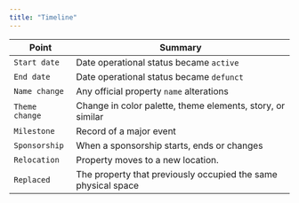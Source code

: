 ```yaml
---
title: "Timeline"
---
```




| Point        | Summary                                                |
| ------------- | ------------------------------------------------------ |
| `Start date`  | Date operational status became `active`             |
| `End date`     | Date operational status became  `defunct` |
| `Name change`  | Any official property `name` alterations            |
| `Theme change`   | Change in color palette, theme elements, story, or similar            |
| `Milestone`   | Record of a major event               |
| `Sponsorship`   | When a sponsorship starts, ends or changes              |
| `Relocation` | Property moves to a new location.     |
| `Replaced` | The property that previously occupied the same physical space     |